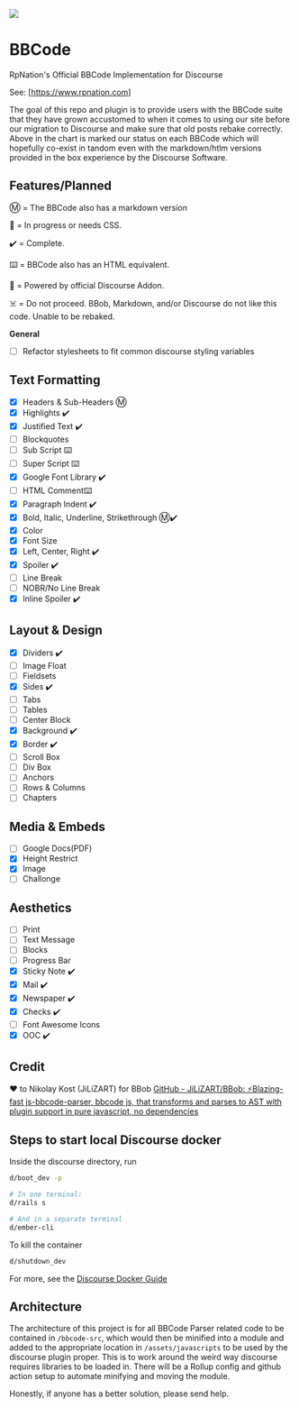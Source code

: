 ![](https://www.rpnation.com/styles/rpnlogo12.png)

# BBCode

RpNation's Official BBCode Implementation for Discourse

See: [https://www.rpnation.com]

The goal of this repo and plugin is to provide users with the BBCode suite that they have grown accustomed to when it comes to using our site before our migration to Discourse and make sure that old posts rebake correctly. Above in the chart is marked our status on each BBCode which will hopefully co-exist in tandom even with the markdown/htlm versions provided in the box experience by the Discourse Software.

## Features/Planned

Ⓜ️ = The BBCode also has a markdown version

🚧 = In progress or needs CSS.

✔️ = Complete.

⌨️ = BBCode also has an HTML equivalent.

🎉 = Powered by official Discourse Addon.

☠️ = Do not proceed. BBob, Markdown, and/or Discourse do not like this code. Unable to be rebaked.

**General**

- [ ] Refactor stylesheets to fit common discourse styling variables

## Text Formatting

- [x] Headers & Sub-Headers Ⓜ️
- [x] Highlights ✔️
- [x] Justified Text ✔️
- [ ] Blockquotes
- [ ] Sub Script ⌨️
- [ ] Super Script ⌨️
- [x] Google Font Library ✔️
- [ ] HTML Comment⌨️
- [x] Paragraph Indent ✔️
- [x] Bold, Italic, Underline, Strikethrough Ⓜ️✔️
- [x] Color
- [x] Font Size
- [x] Left, Center, Right ✔️
- [x] Spoiler ✔️
- [ ] Line Break
- [ ] NOBR/No Line Break
- [x] Inline Spoiler ✔️

## Layout & Design

- [x] Dividers ✔️
- [ ] Image Float
- [ ] Fieldsets
- [x] Sides ✔️
- [ ] Tabs
- [ ] Tables
- [ ] Center Block
- [x] Background ✔️
- [x] Border ✔️
- [ ] Scroll Box
- [ ] Div Box
- [ ] Anchors
- [ ] Rows & Columns
- [ ] Chapters

## Media & Embeds

- [ ] Google Docs(PDF)
- [x] Height Restrict
- [x] Image
- [ ] Challonge

## Aesthetics

- [ ] Print
- [ ] Text Message
- [ ] Blocks
- [ ] Progress Bar
- [x] Sticky Note ✔️
- [x] Mail ✔️
- [x] Newspaper ✔️
- [x] Checks ✔️
- [ ] Font Awesome Icons
- [x] OOC ✔️

## Credit

❤️ to Nikolay Kost (JiLiZART) for BBob [GitHub - JiLiZART/BBob: ⚡️Blazing-fast js-bbcode-parser, bbcode js, that transforms and parses to AST with plugin support in pure javascript, no dependencies](https://github.com/JiLiZART/BBob)

## Steps to start local Discourse docker

Inside the discourse directory, run

```bash
d/boot_dev -p

# In one terminal:
d/rails s

# And in a separate terminal
d/ember-cli
```

To kill the container

```bash
d/shutdown_dev
```

For more, see the [Discourse Docker Guide](https://meta.discourse.org/docs?topic=102009)

## Architecture

The architecture of this project is for all BBCode Parser related code to be contained in `/bbcode-src`, which would then be minified into a module and added to the appropriate location in `/assets/javascripts` to be used by the discourse plugin proper. This is to work around the weird way discourse requires libraries to be loaded in. There will be a Rollup config and github action setup to automate minifying and moving the module.

Honestly, if anyone has a better solution, please send help.
